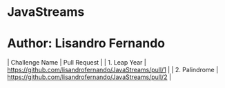 # JavaStreams
# Author: Lisandro Fernando

|  Challenge Name    |     Pull Request                                       |
| 1. Leap Year       | https://github.com/lisandrofernando/JavaStreams/pull/1 |
| 2. Palindrome      | https://github.com/lisandrofernando/JavaStreams/pull/2 |

